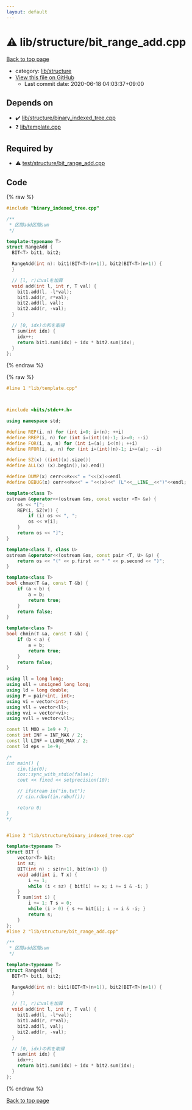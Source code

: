 ```yaml
---
layout: default
---
```


<!-- mathjax config similar to math.stackexchange -->
<script type="text/javascript" async
  src="https://cdnjs.cloudflare.com/ajax/libs/mathjax/2.7.5/MathJax.js?config=TeX-MML-AM_CHTML">
</script>
<script type="text/x-mathjax-config">
  MathJax.Hub.Config({
    TeX: { equationNumbers: { autoNumber: "AMS" }},
    tex2jax: {
      inlineMath: [ ['$','$'] ],
      processEscapes: true
    },
    "HTML-CSS": { matchFontHeight: false },
    displayAlign: "left",
    displayIndent: "2em"
  });
</script>

<script type="text/javascript" src="https://cdnjs.cloudflare.com/ajax/libs/jquery/3.4.1/jquery.min.js"></script>
<script src="https://cdn.jsdelivr.net/npm/jquery-balloon-js@1.1.2/jquery.balloon.min.js" integrity="sha256-ZEYs9VrgAeNuPvs15E39OsyOJaIkXEEt10fzxJ20+2I=" crossorigin="anonymous"></script>
<script type="text/javascript" src="../../../assets/js/copy-button.js"></script>
<link rel="stylesheet" href="../../../assets/css/copy-button.css" />


# :warning: lib/structure/bit_range_add.cpp

<a href="../../../index.html">Back to top page</a>

* category: <a href="../../../index.html#c4d905b3311a5371af1ce28a5d3ead13">lib/structure</a>
* <a href="{{ site.github.repository_url }}/blob/master/lib/structure/bit_range_add.cpp">View this file on GitHub</a>
    - Last commit date: 2020-06-18 04:03:37+09:00




## Depends on

* :heavy_check_mark: <a href="binary_indexed_tree.cpp.html">lib/structure/binary_indexed_tree.cpp</a>
* :question: <a href="../template.cpp.html">lib/template.cpp</a>


## Required by

* :warning: <a href="../../test/structure/bit_range_add.cpp.html">test/structure/bit_range_add.cpp</a>


## Code

<a id="unbundled"></a>
{% raw %}
```cpp
#include "binary_indexed_tree.cpp"

/**
 * 区間add区間sum
 */

template<typename T>
struct RangeAdd {
  BIT<T> bit1, bit2;

  RangeAdd(int n): bit1(BIT<T>(n+1)), bit2(BIT<T>(n+1)) {
  }

  // [l, r)にvalを加算
  void add(int l, int r, T val) {
    bit1.add(l, -l*val);
    bit1.add(r, r*val);
    bit2.add(l, val);
    bit2.add(r, -val);
  }

  // [0, idx)の和を取得
  T sum(int idx) {
    idx++;
    return bit1.sum(idx) + idx * bit2.sum(idx);
  }
};
```
{% endraw %}

<a id="bundled"></a>
{% raw %}
```cpp
#line 1 "lib/template.cpp"



#include <bits/stdc++.h>

using namespace std;

#define REP(i, n) for (int i=0; i<(n); ++i)
#define RREP(i, n) for (int i=(int)(n)-1; i>=0; --i)
#define FOR(i, a, n) for (int i=(a); i<(n); ++i)
#define RFOR(i, a, n) for (int i=(int)(n)-1; i>=(a); --i)

#define SZ(x) ((int)(x).size())
#define ALL(x) (x).begin(),(x).end()

#define DUMP(x) cerr<<#x<<" = "<<(x)<<endl
#define DEBUG(x) cerr<<#x<<" = "<<(x)<<" (L"<<__LINE__<<")"<<endl;

template<class T>
ostream &operator<<(ostream &os, const vector <T> &v) {
    os << "[";
    REP(i, SZ(v)) {
        if (i) os << ", ";
        os << v[i];
    }
    return os << "]";
}

template<class T, class U>
ostream &operator<<(ostream &os, const pair <T, U> &p) {
    return os << "(" << p.first << " " << p.second << ")";
}

template<class T>
bool chmax(T &a, const T &b) {
    if (a < b) {
        a = b;
        return true;
    }
    return false;
}

template<class T>
bool chmin(T &a, const T &b) {
    if (b < a) {
        a = b;
        return true;
    }
    return false;
}

using ll = long long;
using ull = unsigned long long;
using ld = long double;
using P = pair<int, int>;
using vi = vector<int>;
using vll = vector<ll>;
using vvi = vector<vi>;
using vvll = vector<vll>;

const ll MOD = 1e9 + 7;
const int INF = INT_MAX / 2;
const ll LINF = LLONG_MAX / 2;
const ld eps = 1e-9;

/*
int main() {
    cin.tie(0);
    ios::sync_with_stdio(false);
    cout << fixed << setprecision(10);

    // ifstream in("in.txt");
    // cin.rdbuf(in.rdbuf());

    return 0;
}
*/


#line 2 "lib/structure/binary_indexed_tree.cpp"

template<typename T>
struct BIT {
    vector<T> bit;
    int sz;
    BIT(int n) : sz(n+1), bit(n+1) {}
    void add(int i, T x) {
        i += 1;
        while (i < sz) { bit[i] += x; i += i & -i; }
    }
    T sum(int i) {
        i += 1; T s = 0;
        while (i > 0) { s += bit[i]; i -= i & -i; }
        return s;
    }
};
#line 2 "lib/structure/bit_range_add.cpp"

/**
 * 区間add区間sum
 */

template<typename T>
struct RangeAdd {
  BIT<T> bit1, bit2;

  RangeAdd(int n): bit1(BIT<T>(n+1)), bit2(BIT<T>(n+1)) {
  }

  // [l, r)にvalを加算
  void add(int l, int r, T val) {
    bit1.add(l, -l*val);
    bit1.add(r, r*val);
    bit2.add(l, val);
    bit2.add(r, -val);
  }

  // [0, idx)の和を取得
  T sum(int idx) {
    idx++;
    return bit1.sum(idx) + idx * bit2.sum(idx);
  }
};

```
{% endraw %}

<a href="../../../index.html">Back to top page</a>

